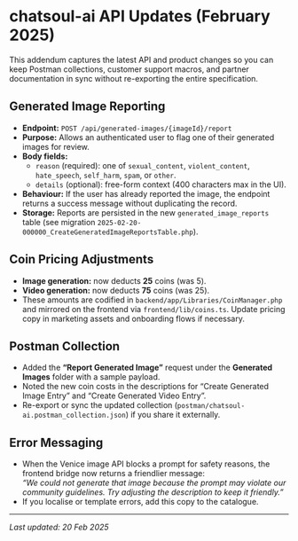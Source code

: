# chatsoul-ai API Updates (February 2025)

This addendum captures the latest API and product changes so you can keep Postman collections, customer support macros, and partner documentation in sync without re-exporting the entire specification.

## Generated Image Reporting

- **Endpoint:** `POST /api/generated-images/{imageId}/report`
- **Purpose:** Allows an authenticated user to flag one of their generated images for review.
- **Body fields:**
  - `reason` (required): one of `sexual_content`, `violent_content`, `hate_speech`, `self_harm`, `spam`, or `other`.
  - `details` (optional): free-form context (400 characters max in the UI).
- **Behaviour:** If the user has already reported the image, the endpoint returns a success message without duplicating the record.
- **Storage:** Reports are persisted in the new `generated_image_reports` table (see migration `2025-02-20-000000_CreateGeneratedImageReportsTable.php`).

## Coin Pricing Adjustments

- **Image generation:** now deducts **25** coins (was 5).
- **Video generation:** now deducts **75** coins (was 25).
- These amounts are codified in `backend/app/Libraries/CoinManager.php` and mirrored on the frontend via `frontend/lib/coins.ts`. Update pricing copy in marketing assets and onboarding flows if necessary.

## Postman Collection

- Added the **“Report Generated Image”** request under the **Generated Images** folder with a sample payload.
- Noted the new coin costs in the descriptions for “Create Generated Image Entry” and “Create Generated Video Entry”.
- Re-export or sync the updated collection (`postman/chatsoul-ai.postman_collection.json`) if you share it externally.

## Error Messaging

- When the Venice image API blocks a prompt for safety reasons, the frontend bridge now returns a friendlier message:  
  _“We could not generate that image because the prompt may violate our community guidelines. Try adjusting the description to keep it friendly.”_
- If you localise or template errors, add this copy to the catalogue.

---

_Last updated: 20 Feb 2025_
